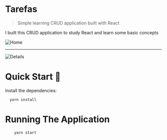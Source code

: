 # Tarefas
 > Simple learning CRUD application built with React 

 I built this CRUD application to study React and learn some basic concepts

![Home](https://imgur.com/G7zIhpC)

---

![Details](https://imgur.com/pUEyyra)

# Quick Start 🚀

Install the dependencies:

```
  yarn install
```

# Running The Application 

```bash
    yarn start
```
